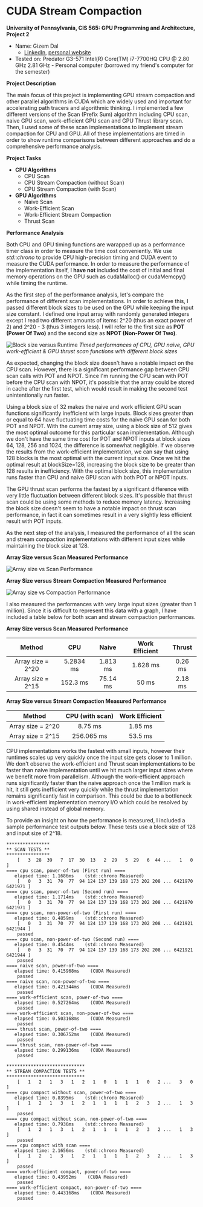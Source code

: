 CUDA Stream Compaction
======================

**University of Pennsylvania, CIS 565: GPU Programming and Architecture, Project 2**

* Name: Gizem Dal
  * [LinkedIn](https://www.linkedin.com/in/gizemdal), [personal website](https://www.gizemdal.com/)
* Tested on: Predator G3-571 Intel(R) Core(TM) i7-7700HQ CPU @ 2.80 GHz 2.81 GHz - Personal computer (borrowed my friend's computer for the semester)

**Project Description**

The main focus of this project is implementing GPU stream compaction and other parallel algorithms in CUDA which are widely used and important for accelerating path tracers and algorithmic thinking. I implemented a few different versions of the Scan (Prefix Sum) algorithm including CPU scan, naive GPU scan, work-efficient GPU scan and GPU Thrust library scan. Then, I used some of these scan implementations to implement stream compaction for CPU and GPU. All of these implementations are timed in order to show runtime comparisons between different approaches and do a comprehensive performance analysis.

**Project Tasks**

* **CPU Algorithms**
  * CPU Scan
  * CPU Stream Compaction (without Scan)
  * CPU Stream Compaction (with Scan)
* **GPU Algorithms**
  * Naive Scan
  * Work-Efficient Scan
  * Work-Efficient Stream Compaction
  * Thrust Scan

**Performance Analysis**

Both CPU and GPU timing functions are warapped up as a performance timer class in order to measure the time cost conveniently. We use *std::chrono* to provide CPU high-precision timing and CUDA event to measure the CUDA performance. In order to measure the performance of the implementation itself, I **have not** included the cost of initial and final memory operations on the GPU such as cudaMalloc() or cudaMemcpy() while timing the runtime.

As the first step of the performance analysis, let's compare the performance of different scan implementations. In order to achieve this, I passed different block sizes to be used on the GPU while keeping the input size constant. I defined one input array with randomly generated integers except I read two different amounts of items: 2^20 (thus an exact power of 2) and 2^20 - 3 (thus 3 integers less). I will refer to the first size as **POT (Power Of Two)** and the second size as **NPOT (Non-Power Of Two)**.

![Block size versus Runtime](img/optimal_blocksize.png)
*Timed performances of CPU, GPU naive, GPU work-efficient & GPU thrust scan functions with different block sizes*

As expected, changing the block size doesn't have a notable impact on the CPU scan. However, there is a significant performance gap between CPU scan calls with POT and NPOT. Since I'm running the CPU scan with POT before the CPU scan with NPOT, it's possible that the array could be stored in cache after the first test, which would result in making the second test unintentionally run faster.

Using a block size of 32 makes the naive and work efficient GPU scan functions significantly inefficient with large inputs. Block sizes greater than or equal to 64 have fluctuating time costs for the naive GPU scan for both POT and NPOT. With the current array size, using a block size of 512 gives the most optimal outcome for this particular scan implementation. Although we don't have the same time cost for POT and NPOT inputs at block sizes 64, 128, 256 and 1024, the difference is somewhat negligible. If we observe the results from the work-efficient implementation, we can say that using 128 blocks is the most optimal with the current input size. Once we hit the optimal result at blockSize=128, increasing the block size to be greater than 128 results in inefficiency. With the optimal block size, this implementation runs faster than CPU and naive GPU scan with both POT or NPOT inputs.

The GPU thrust scan performs the fastest by a significant difference with very little fluctuation between different block sizes. It's possible that thrust scan could be using some methods to reduce memory latency. Increasing the block size doesn't seem to have a notable impact on thrust scan performance, in fact it can sometimes result in a very slightly less efficient result with POT inputs.

As the next step of the analysis, I measured the performance of all the scan and stream compaction implementations with different input sizes while maintaining the block size at 128.

**Array Size versus Scan Measured Performance**

![Array size vs Scan Performance](img/scangraph.png)

**Array Size versus Stream Compaction Measured Performance**

![Array size vs Compaction Performance](img/compactiongraph.png)

I also measured the performances with very large input sizes (greater than 1 million). Since it is difficult to represent this data with a graph, I have included a table below for both scan and stream compaction performances.

**Array Size versus Scan Measured Performance**

Method | CPU | Naive | Work Efficient | Thrust
:---: | :---: | :---: | :---: | :---:
Array size = 2^20 | 5.2834 ms | 1.813 ms | 1.628 ms | 0.26 ms
Array size = 2^15 | 152.3 ms | 75.14 ms | 50 ms | 2.18 ms

**Array Size versus Stream Compaction Measured Performance**

Method | CPU (with scan) | Work Efficient
:---: | :---: | :---:
Array size = 2^20 | 8.75 ms | 1.85 ms
Array size = 2^15 | 256.065 ms | 53.5 ms

CPU implementations works the fastest with small inputs, however their runtimes scales up very quickly once the input size gets closer to 1 million. We don't observe the work-efficient and Thrust scan implementations to be faster than naive implementation until we hit much larger input sizes where we benefit more from parallelism. Although the work-efficient approach runs significantly faster than the naive approach once the 1 million mark is hit, it still gets inefficient very quickly while the thrust implementation remains significantly fast in comparison. This could be due to a bottleneck in work-efficient implementation memory I/O which could be resolved by using shared instead of global memory.

To provide an insight on how the performance is measured, I included a sample performance test outputs below. These tests use a block size of 128 and input size of 2^18.

```
****************
** SCAN TESTS **
****************
    [   3  28  39   7  17  30  13   2  29   5  29   6  44 ...   1   0 ]
==== cpu scan, power-of-two (First run) ====
   elapsed time: 1.1686ms    (std::chrono Measured)
    [   0   3  31  70  77  94 124 137 139 168 173 202 208 ... 6421970 6421971 ]
==== cpu scan, power-of-two (Second run) ====
   elapsed time: 1.1714ms    (std::chrono Measured)
    [   0   3  31  70  77  94 124 137 139 168 173 202 208 ... 6421970 6421971 ]
==== cpu scan, non-power-of-two (First run) ====
   elapsed time: 0.4859ms    (std::chrono Measured)
    [   0   3  31  70  77  94 124 137 139 168 173 202 208 ... 6421921 6421944 ]
    passed
==== cpu scan, non-power-of-two (Second run) ====
   elapsed time: 0.4544ms    (std::chrono Measured)
    [   0   3  31  70  77  94 124 137 139 168 173 202 208 ... 6421921 6421944 ]
    passed
==== naive scan, power-of-two ====
   elapsed time: 0.415968ms    (CUDA Measured)
    passed
==== naive scan, non-power-of-two ====
   elapsed time: 0.421344ms    (CUDA Measured)
    passed
==== work-efficient scan, power-of-two ====
   elapsed time: 0.527264ms    (CUDA Measured)
    passed
==== work-efficient scan, non-power-of-two ====
   elapsed time: 0.503168ms    (CUDA Measured)
    passed
==== thrust scan, power-of-two ====
   elapsed time: 0.306752ms    (CUDA Measured)
    passed
==== thrust scan, non-power-of-two ====
   elapsed time: 0.299136ms    (CUDA Measured)
    passed

*****************************
** STREAM COMPACTION TESTS **
*****************************
    [   1   2   1   3   1   2   1   0   1   1   1   0   2 ...   3   0 ]
==== cpu compact without scan, power-of-two ====
   elapsed time: 0.8395ms    (std::chrono Measured)
    [   1   2   1   3   1   2   1   1   1   1   2   3   2 ...   1   3 ]
    passed
==== cpu compact without scan, non-power-of-two ====
   elapsed time: 0.7936ms    (std::chrono Measured)
    [   1   2   1   3   1   2   1   1   1   1   2   3   2 ...   1   3 ]
    passed
==== cpu compact with scan ====
   elapsed time: 2.1656ms    (std::chrono Measured)
    [   1   2   1   3   1   2   1   1   1   1   2   3   2 ...   1   3 ]
    passed
==== work-efficient compact, power-of-two ====
   elapsed time: 0.43952ms    (CUDA Measured)
    passed
==== work-efficient compact, non-power-of-two ====
   elapsed time: 0.443168ms    (CUDA Measured)
    passed
```
